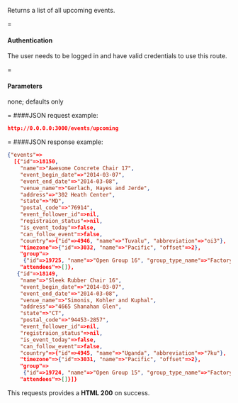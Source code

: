 <!-- --- title: GET /events/upcoming -->

Returns a list of all upcoming events.

=
#### Authentication

The user needs to be logged in and have valid credentials to use this route.

=
#### Parameters

none; defaults only

=
####JSON request example:
```json
http://0.0.0.0:3000/events/upcoming
```

=
####JSON response example:

```json
{"events"=>
  [{"id"=>18150,
    "name"=>"Awesome Concrete Chair 17",
    "event_begin_date"=>"2014-03-07",
    "event_end_date"=>"2014-03-08",
    "venue_name"=>"Gerlach, Hayes and Jerde",
    "address"=>"302 Heath Center",
    "state"=>"MD",
    "postal_code"=>"76914",
    "event_follower_id"=>nil,
    "registraion_status"=>nil,
    "is_event_today"=>false,
    "can_follow_event"=>false,
    "country"=>{"id"=>4946, "name"=>"Tuvalu", "abbreviation"=>"oi3"},
    "timezone"=>{"id"=>3032, "name"=>"Pacific", "offset"=>2},
    "group"=>
     {"id"=>19725, "name"=>"Open Group 16", "group_type_name"=>"Factory:Open"},
    "attendees"=>[]},
   {"id"=>18149,
    "name"=>"Sleek Rubber Chair 16",
    "event_begin_date"=>"2014-03-07",
    "event_end_date"=>"2014-03-08",
    "venue_name"=>"Simonis, Kohler and Kuphal",
    "address"=>"4665 Shanahan Glen",
    "state"=>"CT",
    "postal_code"=>"94453-2857",
    "event_follower_id"=>nil,
    "registraion_status"=>nil,
    "is_event_today"=>false,
    "can_follow_event"=>false,
    "country"=>{"id"=>4945, "name"=>"Uganda", "abbreviation"=>"7ku"},
    "timezone"=>{"id"=>3031, "name"=>"Pacific", "offset"=>2},
    "group"=>
     {"id"=>19724, "name"=>"Open Group 15", "group_type_name"=>"Factory:Open"},
    "attendees"=>[]}]}
```

This requests provides a <strong>HTML 200</strong> on success.